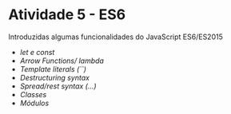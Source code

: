 # Atividade 5 - ES6

Introduzidas algumas funcionalidades do JavaScript ES6/ES2015

- *let e const*
- *Arrow Functions/ lambda*
- *Template literals (``)*
- *Destructuring syntax*
- *Spread/rest syntax (...)*
- *Classes*
- *Módulos*
